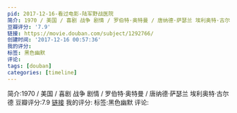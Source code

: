 ```yaml
---
pid: 2017-12-16-看过电影-陆军野战医院
简介: 1970 / 美国 / 喜剧 战争 剧情 / 罗伯特·奥特曼 / 唐纳德·萨瑟兰 埃利奥特·古尔德
豆瓣评分: '7.9'
链接: https://movie.douban.com/subject/1292766/
创建时间: '2017-12-16 00:57:36'
我的评分:
标签: 黑色幽默
评论:
tags: [douban]
categories: [timeline]
---
```

简介:1970 / 美国 / 喜剧 战争 剧情 / 罗伯特·奥特曼 / 唐纳德·萨瑟兰 埃利奥特·古尔德
豆瓣评分:7.9
[链接](https://movie.douban.com/subject/1292766/)
我的评分:
标签:黑色幽默
评论:
